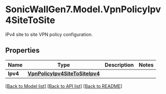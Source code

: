 # SonicWallGen7.Model.VpnPolicyIpv4SiteToSite
IPv4 site to site VPN policy configuration.

## Properties

Name | Type | Description | Notes
------------ | ------------- | ------------- | -------------
**Ipv4** | [**VpnPolicyIpv4SiteToSiteIpv4**](VpnPolicyIpv4SiteToSiteIpv4.md) |  | 

[[Back to Model list]](../README.md#documentation-for-models) [[Back to API list]](../README.md#documentation-for-api-endpoints) [[Back to README]](../README.md)

